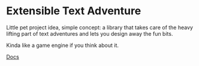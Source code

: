 # Extensible Text Adventure

Little pet project idea, simple concept: a library that takes care of the heavy lifting part of text adventures and lets you design away the fun bits.

Kinda like a game engine if you think about it.

[Docs](https://pyzork.readthedocs.io/en/latest/)

